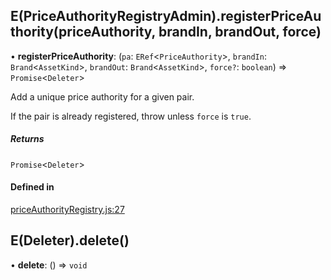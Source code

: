 ## E(PriceAuthorityRegistryAdmin).registerPriceAuthority(priceAuthority, brandIn, brandOut, force)

• **registerPriceAuthority**: (`pa`: `ERef`\<`PriceAuthority`\>, `brandIn`: `Brand`\<`AssetKind`\>, `brandOut`: `Brand`\<`AssetKind`\>, `force?`: `boolean`) => `Promise`\<`Deleter`\>

Add a unique price authority for a given pair.

If the pair is already registered, throw unless `force` is `true`.

##### Returns

`Promise`\<`Deleter`\>

#### Defined in

[priceAuthorityRegistry.js:27](https://github.com/Agoric/agoric-sdk/blob/a8c322206/packages/vats/src/priceAuthorityRegistry.js#L27)

## E(Deleter).delete()

• **delete**: () => `void`
